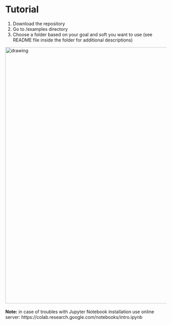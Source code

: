 # Tutorial

1. Download the repository
2. Go to /examples directory
3. Choose a folder based on your goal and soft you want to use (see README file inside the folder for additional descriptions)

<img src="../images/picture_tutorial.png" alt="drawing" width="800"/>
<br/>
<br/>
<strong>Note:</strong>
in case of troubles with Jupyter Notebook installation use online server: 
https://colab.research.google.com/notebooks/intro.ipynb 


